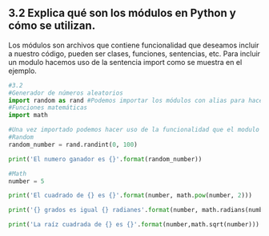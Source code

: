 ## 3.2 Explica qué son los módulos en Python y cómo se utilizan.
Los módulos son archivos que contiene funcionalidad que deseamos incluir a nuestro código, pueden ser clases, funciones, sentencias, etc.
Para incluir un modulo hacemos uso de la sentencia import como se muestra en el ejemplo.
```python
#3.2
#Generador de números aleatorios
import random as rand #Podemos importar los módulos con alias para hacer nuestro código mas legible
#Funciones matemáticas
import math

#Una vez importado podemos hacer uso de la funcionalidad que el modulo provee
#Random
random_number = rand.randint(0, 100)

print('El numero ganador es {}'.format(random_number))

#Math
number = 5

print('El cuadrado de {} es {}'.format(number, math.pow(number, 2)))

print('{} grados es igual {} radianes'.format(number, math.radians(number)))

print('La raíz cuadrada de {} es {}'.format(number,math.sqrt(number)))
```
